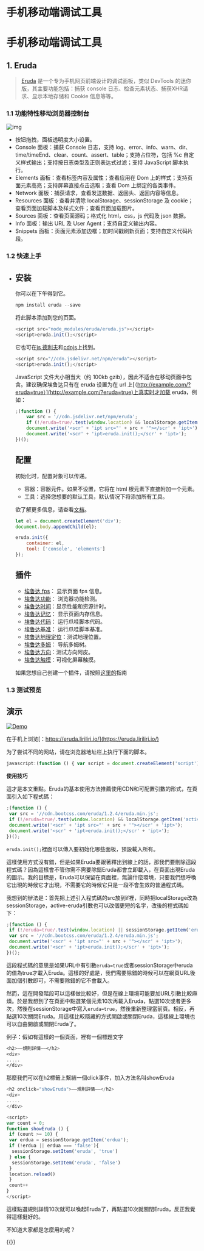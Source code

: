 # 手机移动端调试工具

<!--more-->
# 手机移动端调试工具

## 1. Eruda

> [Eruda](https://github.com/liriliri/eruda) 是一个专为手机网页前端设计的调试面板，类似 DevTools 的迷你版，其主要功能包括：捕获 console 日志、检查元素状态、捕获XHR请求、显示本地存储和 Cookie 信息等等。

### 1.1 功能特性移动浏览器控制台



![img](https://xiaodongxier.com/wp-content/uploads/2021/04/16189917622207.png)



- 按钮拖拽，面板透明度大小设置。
- Console 面板：捕获 Console 日志，支持 log、error、info、warn、dir、time/timeEnd、clear、count、assert、table；支持占位符，包括 %c 自定义样式输出；支持按日志类型及正则表达式过滤；支持 JavaScript 脚本执行。
- Elements 面板：查看标签内容及属性；查看应用在 Dom 上的样式；支持页面元素高亮；支持屏幕直接点击选取；查看 Dom 上绑定的各类事件。
- Network 面板：捕获请求，查看发送数据、返回头、返回内容等信息。
- Resources 面板：查看并清除 localStorage、sessionStorage 及 cookie；查看页面加载脚本及样式文件；查看页面加载图片。
- Sources 面板：查看页面源码；格式化 html，css，js 代码及 json 数据。
- Info 面板：输出 URL 及 User Agent；支持自定义输出内容。
- Snippets 面板：页面元素添加边框；加时间戳刷新页面；支持自定义代码片段。

### 1.2 快速上手

- ## 安装

  你可以在下午得到它。

  ```javascript
  npm install eruda --save
  ```

  将此脚本添加到您的页面。

  ```javascript
  <script src="node_modules/eruda/eruda.js"></script>
  <script>eruda.init();</script>
  ```

  它也可在[js 德利夫](http://www.jsdelivr.com/projects/eruda)和[cdnjs](https://cdnjs.com/libraries/eruda)上找到。

  ```javascript
  <script src="//cdn.jsdelivr.net/npm/eruda"></script>
  <script>eruda.init();</script>
  ```

  JavaScript 文件大小相当大（约 100kb gzib），因此不适合在移动页面中包含。建议确保埃鲁达只有在 eruda 设置为在 url 上[（http://example.com/?eruda=true）](http://example.com/?eruda=true)上真实时才加载 eruda，例如：

  ```javascript
  ;(function () {
      var src = '//cdn.jsdelivr.net/npm/eruda';
      if (!/eruda=true/.test(window.location) && localStorage.getItem('active-eruda') != 'true') return;
      document.write('<scr' + 'ipt src="' + src + '"></scr' + 'ipt>');
      document.write('<scr' + 'ipt>eruda.init();</scr' + 'ipt>');
  })();
  ```

  ## 配置

  初始化时，配置对象可以传递。

  - 容器：容器元件。如果不设置，它将在 html 根元素下直接附加一个元素。
  - 工具：选择您想要的默认工具，默认情况下将添加所有工具。

  欲了解更多信息，请查看[文档](https://github.com/liriliri/eruda/blob/master/doc/API.md)。

  ```javascript
  let el = document.createElement('div');
  document.body.appendChild(el);
  
  eruda.init({
      container: el,
      tool: ['console', 'elements']
  });
  ```

  ## 插件

  - [埃鲁达 fps](https://github.com/liriliri/eruda-fps)： 显示页面 fps 信息。
  - [埃鲁达功能](https://github.com/liriliri/eruda-features)： 浏览器功能检测。
  - [埃鲁达时间](https://github.com/liriliri/eruda-timing)：显示性能和资源计时。
  - [埃鲁达记忆](https://github.com/liriliri/eruda-memory)： 显示页面内存信息。
  - [埃鲁达代码](https://github.com/liriliri/eruda-code)： 运行爪哇脚本代码。
  - [埃鲁达基准](https://github.com/liriliri/eruda-benchmark)： 运行爪哇脚本基准。
  - [埃鲁达地理定位](https://github.com/liriliri/eruda-geolocation)：测试地理位置。
  - [埃鲁达多姆](https://github.com/liriliri/eruda-dom)： 导航多姆树。
  - [埃鲁达方向](https://github.com/liriliri/eruda-orientation)：测试方向阿皮。
  - [埃鲁达触摸](https://github.com/liriliri/eruda-touches)：可视化屏幕触摸。

  如果您想自己创建一个插件，请按照[这里的](https://github.com/liriliri/eruda/blob/master/doc/PLUGIN.md)指南

### 1.3 测试预览

## 演示

[![Demo](https://github.com/liriliri/eruda/raw/master/doc/qrcode.png)](https://github.com/liriliri/eruda/blob/master/doc/qrcode.png)

在手机上浏览[：https://eruda.liriliri.io/](https://eruda.liriliri.io/)

为了尝试不同的网站，请在浏览器地址栏上执行下面的脚本。

```javascript
javascript:(function () { var script = document.createElement('script'); script.src="//cdn.jsdelivr.net/npm/e
```

**使用技巧**

這才是本文重點。Eruda的基本使用方法推薦使用CDN和可配置引數的形式，在頁面引入如下程式碼：

```javascript
;(function () {
 var src = '//cdn.bootcss.com/eruda/1.2.4/eruda.min.js';
 if (!/eruda=true/.test(window.location) && localStorage.getItem('active-eruda') !== 'true') return;
 document.write('<scr' + 'ipt src="' + src + '"></scr' + 'ipt>');
 document.write('<scr' + 'ipt>eruda.init();</scr' + 'ipt>');
})();
```

`eruda.init();`裡面可以傳入要初始化哪些面板，預設載入所有。

這樣使用方式沒有錯，但是如果Eruda要跟著釋出到線上的話，那我們要刪除這段程式碼？因為這樣會不管你需不需要除錯Eruda都會立即載入，在頁面出現Eruda的圖示。我的目標是，Eruda可以保留在頁面裡，無論什麼環境，只要我們想呼喚它出現的時候它才出現，不需要它的時候它只是一段不會生效的普通程式碼。

我想到的辦法是：首先把上述引入程式碼的src放到if裡，同時把localStorage改為sessionStorage，active-eruda引數也可以改個更短的名字，改後的程式碼如下：

```javascript
;(function () {
 if (!/eruda=true/.test(window.location) || sessionStorage.getItem('eruda') !== 'true') return;
 var src = '//cdn.bootcss.com/eruda/1.2.4/eruda.min.js';
 document.write('<scr' + 'ipt src="' + src + '"></scr' + 'ipt>');
 document.write('<scr' + 'ipt>eruda.init();</scr' + 'ipt>');
})();
```

這段程式碼的意思是如果URL中有引數`eruda=true`或者sessionStorage中eruda的值為true才載入Eruda。這樣的好處是，我們需要除錯的時候可以在網頁URL後面加個引數即可，不需要除錯的它不會載入。

然而，這在開發階段可以這樣做比較好，但是在線上環境可能要加URL引數比較麻煩。於是我想到了在頁面中點選某個元素10次再載入Eruda，點選10次或者更多次，然後在sessionStorage中寫入`eruda=true`，然後重新整理當前頁。相反，再點選10次關閉Eruda。用這樣比較隱藏的方式開啟或關閉Eruda，這樣線上環境也可以自由開啟或關閉Eruda了。

例子：假如有這樣的一個頁面，裡有一個標題文字

```css
<h2>——規則詳情——</h2>
<div>
.....
</div>
```

那麼我們可以在h2標籤上繫結一個click事件，加入方法名叫showEruda

```javascript
<h2 onclick="showEruda">——規則詳情——</h2>
<div>
.....
</div>

<script>
var count = 0;
function showEruda () {
 if (count >= 10) { 
 var erdua = sessionStorage.getItem('erdua');
 if (!erdua || erdua === 'false'){
  sessionStorage.setItem('eruda', 'true')
 } else {
  sessionStorage.setItem('eruda', 'false')
 }
 location.reload()
 }
 count++
}
</script>
```

這樣點選規則詳情10次就可以喚起Eruda了，再點選10次就關閉Eruda，反正我覺得這樣挺好的。

不知道大家都是怎麼用的呢？


{{<music url="https://cdn.jsdelivr.net/gh/ybrc/ybrc.github.io@source/Music/035e_5159_0552_447f71c511f3468174f428a2fd8715dd.mp3" name="" artist="Mr·Yang" cover="https://cdn.jsdelivr.net/gh/ybrc/ybrc.github.io@img/avatar.png" fixed="true" volume="100" loop="all" autoplay="true" preload="auto" >}}
